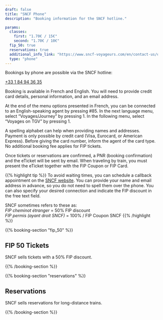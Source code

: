 ```yaml
---
draft: false
title: "SNCF Phone"
description: "Booking information for the SNCF hotline."

params:
  classes:
    first: "1.70€ / 15€"
    second: "1.70€ / 10€"
  fip_50: true
  reservations: true
  additional_info_link: "https://www.sncf-voyageurs.com/en/contact-us/our-contact-points/by-phone/"
  type: "phone"
---
```


Bookings by phone are possible via the SNCF hotline:

[+33 1 84 94 36 35](tel:+33184943635)

Booking is available in French and English. You will need to provide credit card details, personal information, and an email address.

At the end of the menu options presented in French, you can be connected to an English-speaking agent by pressing #85.
In the next language menu, select “Voyages/Journey” by pressing 1.
In the following menu, select “Voyages on TGV” by pressing 1.

A spelling alphabet can help when providing names and addresses. Payment is only possible by credit card (Visa, Eurocard, or American Express). Before giving the card number, inform the agent of the card type. No additional booking fee applies for FIP tickets.

Once tickets or reservations are confirmed, a PNR (booking confirmation) and the eTicket will be sent by email. When traveling by train, you must present the eTicket together with the FIP Coupon or FIP Card.

{{% highlight tip %}}
To avoid waiting times, you can schedule a callback appointment on the [SNCF website](https://www.tgvinoui.sncf/services/mieux-vous-accompagner/prise-de-rendez-vous). You can provide your name and email address in advance, so you do not need to spell them over the phone. You can also specify your desired connection and indicate the FIP discount in the free text field.

SNCF sometimes refers to these as: \
_FIP cheminot étranger_ = 50% FIP discount \
_FIP permis (ayant droit SNCF)_ = 100% / FIP Coupon SNCF
{{% /highlight %}}

{{% booking-section "fip_50" %}}

## FIP 50 Tickets

SNCF sells tickets with a 50% FIP discount.

{{% /booking-section %}}

{{% booking-section "reservations" %}}

## Reservations

SNCF sells reservations for long-distance trains.

{{% /booking-section %}}
